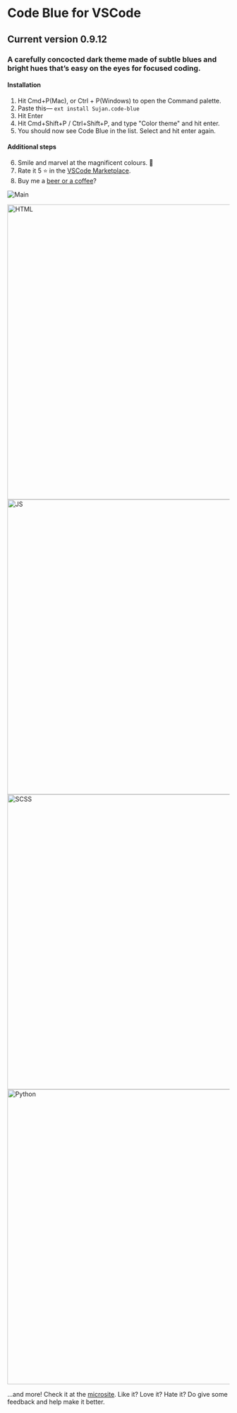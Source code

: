 # Code Blue for VSCode
## Current version 0.9.12
### A carefully concocted dark theme made of subtle blues and bright hues that’s easy on the eyes for focused coding. 

#### Installation
1. Hit Cmd+P(Mac), or Ctrl + P(Windows) to open the Command palette.
2. Paste this— `ext install Sujan.code-blue`
3. Hit Enter
4. Hit Cmd+Shift+P / Ctrl+Shift+P, and type "Color theme" and hit enter.
5. You should now see Code Blue in the list. Select and hit enter again.

#### Additional steps
6. Smile and marvel at the magnificent colours. 🤩
7. Rate it 5 ⭐ in the [VSCode Marketplace](https://marketplace.visualstudio.com/items?itemName=Sujan.code-blue).
8. Buy me a [beer or a coffee](https://paypal.me/sujansundareswaran)? 


![Main](https://i.imgur.com/JLCnwvi.jpg)

<img src="https://i.imgur.com/Li3Aa1Y.png" alt="HTML" width="667px"/>
<img src="https://i.imgur.com/YVWPJy5.png" alt="JS" width="667px"/>
<img src="https://i.imgur.com/fashrtw.png" alt="SCSS" width="667px"/>
<img src="https://i.imgur.com/FOLGsyV.png" alt="Python" width="667px"/>

...and more! Check it at the [microsite](http://sujansundareswaran.com/code-blue/). Like it? Love it? Hate it? Do give some feedback and help make it better.